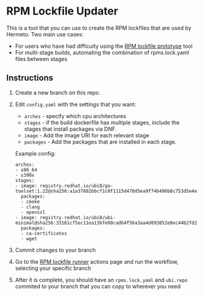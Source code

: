 # RPM Lockfile Updater

This is a tool that you can use to create the RPM lockfiles that are used by Hermeto. Two main use cases:

- For users who have had difficulty using the [RPM lockfile prototype](https://github.com/konflux-ci/rpm-lockfile-prototype) tool
- For multi-stage builds, automating the combination of rpms.lock.yaml files between stages

## Instructions

1. Create a new branch on this repo. 
2. Edit `config.yaml` with the settings that you want:
    - `arches` - specify which cpu architectures
    - `stages` - if the build dockerfile has multiple stages, include the stages that install packages via DNF.
    - `image` - Add the image URI for each relevant stage
    - `packages` - Add the packages that are installed in each stage.

    Example config:

    ```
    arches:
    - x86_64
    - s390x
    stages:
    - image: registry.redhat.io/ubi8/go-toolset:1.22@sha256:a1a37882bbcf1c0f1115d478d5ea9f74b496b8c753d5e4e431a70786e2dbcbfc
      packages:
      - cmake
      - clang
      - openssl
    - image: registry.redhat.io/ubi8/ubi-minimal@sha256:33161cf5ec11ea13bfe60cad64f56a3aa4d893852e8ec44b2fd2a6b40cc38539
      packages:
      - ca-certificates
      - wget
    ```

3. Commit changes to your branch
4. Go to the [RPM lockfile runner](https://github.com/red-hat-data-services/rpm-lockfile-runner/actions/workflows/rpm-lockfile-runner.yml) actions page and run the workflow, selecting your specific branch
5. After it is complete, you should have an `rpms.lock.yaml` and `ubi.repo` commited to your branch that you can copy to wherever you need
